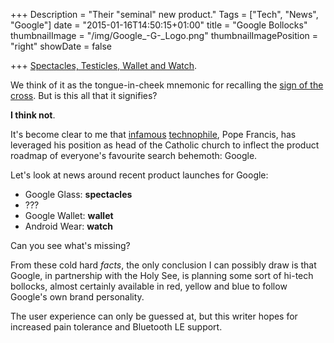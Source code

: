 +++
Description = "Their \"seminal\" new product."
Tags = ["Tech", "News", "Google"]
date = "2015-01-16T14:50:15+01:00"
title = "Google Bollocks"
thumbnailImage = "/img/Google_-G-_Logo.png"
thumbnailImagePosition = "right"
showDate = false

+++
[Spectacles, Testicles, Wallet and Watch](https://www.youtube.com/watch?v=2ZTp1coqajQ#t=33s).

We think of it as the tongue-in-cheek mnemonic for recalling the [sign of the cross](http://en.wikipedia.org/wiki/Sign_of_the_Cross). But is this all that it signifies?

**I think not**.
<!--more-->

It's become clear to me that [infamous](http://www.journalism.org/2014/03/06/media-coverage-of-pope-francis-first-year/) [technophile](http://www.washingtonpost.com/blogs/the-switch/wp/2014/01/23/the-pope-calls-the-internet-a-gift-from-god/), Pope Francis, has leveraged his position as head of the Catholic church to inflect the product roadmap of everyone's favourite search behemoth: Google.

Let's look at news around recent product launches for Google:

* Google Glass: **spectacles**
* ???
* Google Wallet: **wallet**
* Android Wear: **watch**

Can you see what's missing?

From these cold hard _facts_, the only conclusion I can possibly draw is that Google, in partnership with the Holy See, is planning some sort of hi-tech bollocks, almost certainly available in red, yellow and blue to follow Google's own brand personality.

The user experience can only be guessed at, but this writer hopes for increased pain tolerance and Bluetooth LE support.
